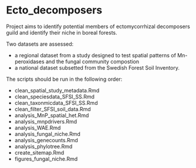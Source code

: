 # Ecto_decomposers

Project aims to identify potential members of ectomycorrhizal decomposers guild and identify their niche in boreal forests. 

Two datasets are assessed:
- a regional dataset from a study designed to test spatial patterns of Mn-peroxidases and the fungal community compostion
- a national dataset subsetted from the Swedish Forest Soil Inventory.

The scripts should be run in the following order:

- clean_spatial_study_metadata.Rmd
- clean_speciesdata_SFSI_SS.Rmd
- clean_taxonmicdata_SFSI_SS.Rmd
- clean_filter_SFSI_soil_data.Rmd
- analysis_MnP_spatial_het.Rmd
- analysis_mnpdrivers.Rmd
- analysis_WAE.Rmd
- analysis_fungal_niche.Rmd
- analysis_genecounts.Rmd
- analysis_phylotree.Rmd
- create_sitemap.Rmd
- figures_fungal_niche.Rmd
